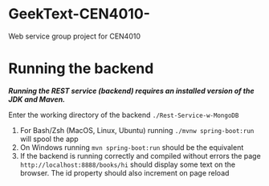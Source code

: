 


# GeekText-CEN4010-
Web service group project for CEN4010

# Running the backend
***Running the REST service (backend) requires an installed version of the JDK and Maven.***

Enter the working directory of the backend `./Rest-Service-w-MongoDB`

1. For Bash/Zsh (MacOS, Linux, Ubuntu) running `./mvnw spring-boot:run` will spool the app
2. On Windows running `mvn spring-boot:run` should be the equivalent
3. If the backend is running correctly and compiled without errors the page `http://localhost:8888/books/hi` should display some text on the browser. The id property should also increment on page reload
